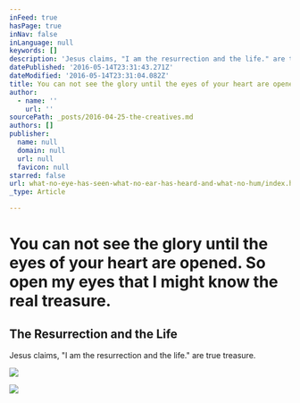 ```yaml
---
inFeed: true
hasPage: true
inNav: false
inLanguage: null
keywords: []
description: 'Jesus claims, "I am the resurrection and the life." are true treasure.'
datePublished: '2016-05-14T23:31:43.271Z'
dateModified: '2016-05-14T23:31:04.082Z'
title: You can not see the glory until the eyes of your heart are opened. So open my eyes that I might know the real treasure.
author:
  - name: ''
    url: ''
sourcePath: _posts/2016-04-25-the-creatives.md
authors: []
publisher:
  name: null
  domain: null
  url: null
  favicon: null
starred: false
url: what-no-eye-has-seen-what-no-ear-has-heard-and-what-no-hum/index.html
_type: Article

---
```

# You can not see the glory until the eyes of your heart are opened. So open my eyes that I might know the real treasure.

<article style=""><h1>The Resurrection and the Life</h1><p>Jesus claims, "I am the resurrection and the life." are true treasure.</p><img src="https://s3-us-west-2.amazonaws.com/the-grid-img/p/9fe97094c2216bccb91e03b311e4e7370c3823d4.jpg" /></article>

![](https://the-grid-user-content.s3-us-west-2.amazonaws.com/9a388332-0856-44b1-b291-157ae0418b6c.jpg)